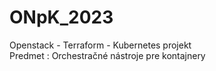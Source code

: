# ONpK_2023

<p>Openstack - Terraform - Kubernetes projekt<br/>
   Predmet : Orchestračné nástroje pre kontajnery </p>
